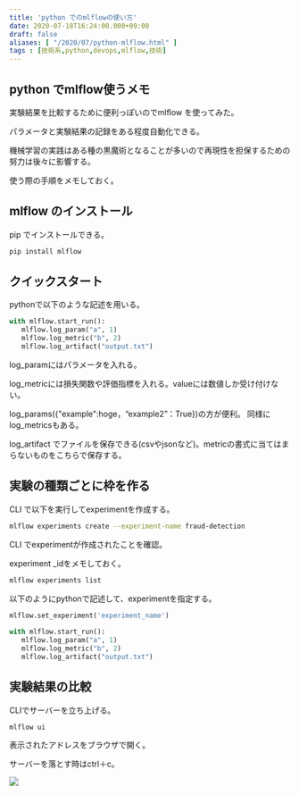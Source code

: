```yaml
---
title: 'python でのmlflowの使い方'
date: 2020-07-18T16:24:00.000+09:00
draft: false
aliases: [ "/2020/07/python-mlflow.html" ]
tags : [技術系,python,devops,mlflow,技術]
---
```


## python でmlflow使うメモ

実験結果を比較するために便利っぽいのでmlflow を使ってみた。

パラメータと実験結果の記録をある程度自動化できる。

機械学習の実践はある種の黒魔術となることが多いので再現性を担保するための努力は後々に影響する。

使う際の手順をメモしておく。

## mlflow のインストール
pip でインストールできる。

```sh
pip install mlflow
```

## クイックスタート
pythonで以下のような記述を用いる。

```py
with mlflow.start_run():  
   mlflow.log_param("a", 1)  
   mlflow.log_metric("b", 2)  
   mlflow.log_artifact("output.txt")
```

log\_paramにはパラメータを入れる。

log\_metricには損失関数や評価指標を入れる。valueには数値しか受け付けない。

log\_params({"example":hoge，“example2”：True})の方が便利。 同様にlog\_metricsもある。

log\_artifact でファイルを保存できる(csvやjsonなど)。metricの書式に当てはまらないものをこちらで保存する。

## 実験の種類ごとに枠を作る
CLI で以下を実行してexperimentを作成する。

```sh
mlflow experiments create --experiment-name fraud-detection
```

CLI でexperimentが作成されたことを確認。

experiment \_idをメモしておく。

```sh
mlflow experiments list  

```

以下のようにpythonで記述して、experimentを指定する。

```py
mlflow.set_experiment('experiment_name')  
  
with mlflow.start_run():  
   mlflow.log_param("a", 1)  
   mlflow.log_metric("b", 2)  
   mlflow.log_artifact("output.txt")  

```

## 実験結果の比較

CLIでサーバーを立ち上げる。

```sh
mlflow ui
```

表示されたアドレスをブラウザで開く。

サーバーを落とす時はctrl＋c。

<script language="javascript" src="//ad.jp.ap.valuecommerce.com/servlet/jsbanner?sid=3563352&pid=887685185"></script><noscript><a href="//ck.jp.ap.valuecommerce.com/servlet/referral?sid=3563352&pid=887685185" rel="nofollow"><img src="//ad.jp.ap.valuecommerce.com/servlet/gifbanner?sid=3563352&pid=887685185" border="0"></a></noscript>